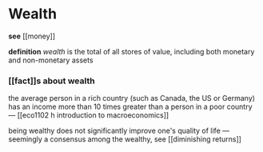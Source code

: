 # Wealth

**see** [[money]]

**definition** _wealth_ is the total of all stores of value, including both monetary and non-monetary assets

### [[fact]]s about wealth

the average person in a rich country (such as Canada, the US or Germany) has an income more than 10 times greater than a person in a poor country &mdash; [[eco1102 h introduction to macroeconomics]]

being wealthy does not significantly improve one's quality of life &mdash; seemingly a consensus among the wealthy, see [[diminishing returns]]
